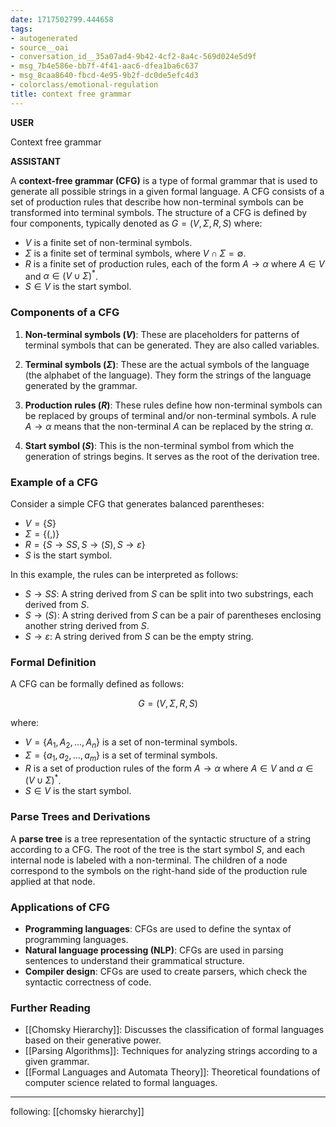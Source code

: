 ```yaml
---
date: 1717502799.444658
tags:
- autogenerated
- source__oai
- conversation_id__35a07ad4-9b42-4cf2-8a4c-569d024e5d9f
- msg_7b4e586e-bb7f-4f41-aac6-dfea1ba6c637
- msg_8caa8640-fbcd-4e95-9b2f-dc0de5efc4d3
- colorclass/emotional-regulation
title: context free grammar
---
```


**USER**

Context free grammar


**ASSISTANT**

A **context-free grammar (CFG)** is a type of formal grammar that is used to generate all possible strings in a given formal language. A CFG consists of a set of production rules that describe how non-terminal symbols can be transformed into terminal symbols. The structure of a CFG is defined by four components, typically denoted as $G = (V, \Sigma, R, S)$ where:

- $V$ is a finite set of non-terminal symbols.
- $\Sigma$ is a finite set of terminal symbols, where $V \cap \Sigma = \emptyset$.
- $R$ is a finite set of production rules, each of the form $A \rightarrow \alpha$ where $A \in V$ and $\alpha \in (V \cup \Sigma)^*$.
- $S \in V$ is the start symbol.

### Components of a CFG

1. **Non-terminal symbols ($V$)**: These are placeholders for patterns of terminal symbols that can be generated. They are also called variables.

2. **Terminal symbols ($\Sigma$)**: These are the actual symbols of the language (the alphabet of the language). They form the strings of the language generated by the grammar.

3. **Production rules ($R$)**: These rules define how non-terminal symbols can be replaced by groups of terminal and/or non-terminal symbols. A rule $A \rightarrow \alpha$ means that the non-terminal $A$ can be replaced by the string $\alpha$.

4. **Start symbol ($S$)**: This is the non-terminal symbol from which the generation of strings begins. It serves as the root of the derivation tree.

### Example of a CFG

Consider a simple CFG that generates balanced parentheses:

- $V = \{S\}$
- $\Sigma = \{(, )\}$
- $R = \{S \rightarrow SS, S \rightarrow (S), S \rightarrow \varepsilon\}$
- $S$ is the start symbol.

In this example, the rules can be interpreted as follows:
- $S \rightarrow SS$: A string derived from $S$ can be split into two substrings, each derived from $S$.
- $S \rightarrow (S)$: A string derived from $S$ can be a pair of parentheses enclosing another string derived from $S$.
- $S \rightarrow \varepsilon$: A string derived from $S$ can be the empty string.

### Formal Definition

A CFG can be formally defined as follows:

$$
G = (V, \Sigma, R, S)
$$

where:
- $V = \{A_1, A_2, \ldots, A_n\}$ is a set of non-terminal symbols.
- $\Sigma = \{a_1, a_2, \ldots, a_m\}$ is a set of terminal symbols.
- $R$ is a set of production rules of the form $A \rightarrow \alpha$ where $A \in V$ and $\alpha \in (V \cup \Sigma)^*$.
- $S \in V$ is the start symbol.

### Parse Trees and Derivations

A **parse tree** is a tree representation of the syntactic structure of a string according to a CFG. The root of the tree is the start symbol $S$, and each internal node is labeled with a non-terminal. The children of a node correspond to the symbols on the right-hand side of the production rule applied at that node.

### Applications of CFG

- **Programming languages**: CFGs are used to define the syntax of programming languages.
- **Natural language processing (NLP)**: CFGs are used in parsing sentences to understand their grammatical structure.
- **Compiler design**: CFGs are used to create parsers, which check the syntactic correctness of code.

### Further Reading

- [[Chomsky Hierarchy]]: Discusses the classification of formal languages based on their generative power.
- [[Parsing Algorithms]]: Techniques for analyzing strings according to a given grammar.
- [[Formal Languages and Automata Theory]]: Theoretical foundations of computer science related to formal languages.


---


following: [[chomsky hierarchy]]